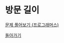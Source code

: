 # 방문 길이

[문제 풀어보기 (프로그래머스)](https://programmers.co.kr/learn/courses/30/lessons/49994)

[돌아가기](/../alg/)